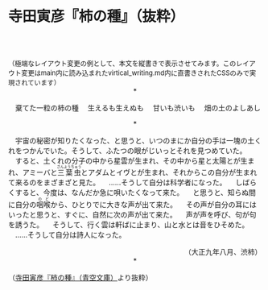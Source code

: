 <style>
body {margin:0;}
#main {
 font-family: 'Yu Mincho', YuMincho, 'Hiragino Mincho ProN', 'Hiragino Mincho Pro', 'HGP明朝B', serif;
  margin:100px 0 0 0;
font-feature-settings: 'pkna';
  line-height: 1.9;
  letter-spacing: 0.03em;
  writing-mode: vertical-rl;
  text-orientation: upright;
  width: 100%;
  height: 85%;
  padding: 0;
  columns: 24em;
  column-gap: 50px;
  column-rule: 1px dashed #bbb;
}
.sideway {
  text-orientation: sideways;
}

#main h1{
    font-size:1.2em;
    font-weight:bold;
}
#main p {
  margin-left: 30px;
}
#main ruby {
 font-family: 'Yu Mincho', YuMincho, 'Hiragino Mincho ProN', 'Hiragino Mincho Pro', 'HGP明朝B', serif;
}
#sidebar,#footer {
    display:none;
}
hr {
    line-height: 1em;
    position: relative;
    outline: 0;
    border: 0;
    color:#333;
    text-align: center;
    height: 1.5em;
}
hr:after {
    content:"*";
    position: relative;
    display: inline-block;
    color: black;	
    padding: 0 .5em;
    line-height: 1.5em;
}
</style>

# 寺田寅彦『柿の種』（抜粋）

<div style="font-size:small;margin-top:5em;">（極端なレイアウト変更の例として、本文を縦書きで表示させてみます。このレイアウト変更は<span class="sideway">main</span>内に読み込まれた<span class="sideway">virtical_writing.md</span>内に直書きされたCSSのみで実現されています）</div>

<div style="text-align:center">*</div>

　棄てた一粒の柿の種
　生えるも生えぬも
　甘いも渋いも
　畑の土のよしあし

<div style="text-align:center">*</div>

　宇宙の秘密が知りたくなった、と思うと、いつのまにか自分の手は一塊の土くれをつかんでいた。そうして、ふたつの眼がじいっとそれを見つめていた。
　すると、土くれの分子の中から星雲が生まれ、その中から星と太陽とが生まれ、アミーバと<ruby><rb>三葉虫</rb><rp>（</rp><rt>さんようちゅう</rt><rp>）</rp></ruby>とアダムとイヴとが生まれ、それからこの自分が生まれて来るのをまざまざと見た。
　……そうして自分は科学者になった。
　しばらくすると、今度は、なんだか急に唄いたくなって来た。
　と思うと、知らぬ間に自分の<ruby><rb>咽喉</rb><rp>（</rp><rt>のど</rt><rp>）</rp></ruby>から、ひとりでに大きな声が出て来た。
　その声が自分の耳にはいったと思うと、すぐに、自然に次の声が出て来た。
　声が声を呼び、句が句を誘うた。
　そうして、行く雲は軒ばに止まり、山と水とは音をひそめた。
　……そうして自分は詩人になった。

<div style="text-align:right">（大正九年八月、渋柿）</div>

<div style="text-align:center">*</div>

（[寺田寅彦『柿の種』（青空文庫）](https://www.aozora.gr.jp/cards/000042/card1684.html)より抜粋）